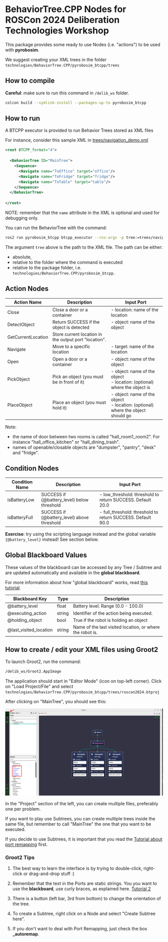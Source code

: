 # BehaviorTree.CPP Nodes for ROSCon 2024 Deliberation Technologies Workshop

This package provides some ready to use Nodes (i.e. "actions") to be used with **pyrobosim**.

We suggest creating your XML trees in the folder `technologies/BehaviorTree.CPP/pyrobosim_btcpp/trees`

## How to compile

**Careful**: make sure to run this command in `/delib_ws` folder.

```bash
colcon build --symlink-install --packages-up-to pyrobosim_btcpp
```

## How to run

A BTCPP executor is provided to run Behavior Trees stored as XML files

For instance, consider this sample XML in [trees/navigation_demo.xml](pyrobosim_btcpp/trees/navigation_demo.xml)

```xml
<root BTCPP_format="4">

  <BehaviorTree ID="MainTree">
    <Sequence>
      <Navigate name="ToOffice" target="office"/>
      <Navigate name="ToFridge" target="fridge"/>
      <Navigate name="ToTable" target="table"/>
    </Sequence>
  </BehaviorTree>

</root>
```

NOTE: remember that the `name` attribute in the XML is optional and used for debugging only.

You can run the BehaviorTree with the command:

```bash
ros2 run pyrobosim_btcpp btcpp_executor --ros-args -p tree:=trees/navigation_demo.xml
```

The argument `tree` above is the path to the XML file. The path can be either:

- absolute,
- relative to the folder where the command is executed
- relative to the package folder, i.e. `technologies/BehaviorTree.CPP/pyrobosim_btcpp`.

## Action Nodes

| Action Name        | Description                                               | Input Port                            |
|--------------------|-----------------------------------------------------------|---------------------------------------|
| Close              | Close a door or a container                               | - location: name of the location      |
| DetectObject       | Return SUCCESS if the object is detected                  | - object: name of the object          |
| GetCurrentLocation | Store current location in the output port "location".     |                                       |
| Navigate           | Move to a specific location                               | - target: name of the location        |
| Open               | Open a door or a container                                | - object: name of the object          |
| PickObject         | Pick an object (you must be in front of it)               | - object: name of the object <br>- location: (optional) where the object is        |
| PlaceObject        | Place an object (you must hold it)                        | - object: name of the object <br>- location: (optional) where the object should go |

Note:

- the name of door between two rooms is called "hall_room1_room2". For instance "hall_office_kitchen" or "hall_dining_trash".
- names of openable/closable objects are "dumpster", "pantry", "desk" and "fridge".

## Condition Nodes

| Condition Name  | Description                                 | Input Port                                                       |
|-----------------|---------------------------------------------|------------------------------------------------------------------|
| isBatteryLow    | SUCCESS if {@battery_level} below threshold | - low_threshold: threshold to return SUCCESS. Default 20.0       |
| isBatteryFull   | SUCCESS if {@battery_level} above threshold | - full_threshold: threshold to return SUCCESS. Default 90.0      |

**Exercise**: try using the scripting language instead and the global variable `{@battery_level}` instead! See section below.

## Global Blackboard Values

These values of the blackboard can be accessed by any Tree / Subtree and are updated automatically and available in the **global blackboard**.

For more information about how "global blackboard" works, read [this tutorial](https://www.behaviortree.dev/docs/tutorial-advanced/tutorial_16_global_blackboard).

| Blackboard Key          | Type   |  Description                                              |
|-------------------------|--------|-----------------------------------------------------------|
| @battery_level          | float  | Battery level. Range (0.0 - 100.0)                        |
| @executing_action       | string | Identifier of the action being executed.                  |
| @holding_object         | bool   | True if the robot is holding an object                    |
| @last_visited_location  | string | Name of the last visited location, or where the robot is. |

## How to create / edit your XML files using Groot2

To launch Groot2, run the command:

```bash
/delib_ws/Groot2.AppImage
```

The application should start in "Editor Mode" (icon on top-left corner).
Click on "Load Project/File" and select `technologies/BehaviorTree.CPP/pyrobosim_btcpp/trees/roscon2024.btproj`

After clicking on "MainTree", you should see this:

![groot2_default_project.png](groot2_default_project.png)

In the "Project" section of the left, you can create multiple files, preferably one per problem.

If you want to play use Subtrees, you can create multiple trees inside the same file, but
remember to call "MainTree" the one that you want to be executed.

If you decide to use Subtrees, it is important that you read the
[Tutorial about port remapping](https://www.behaviortree.dev/docs/tutorial-basics/tutorial_06_subtree_ports) first.

### Groot2 Tips

1. The best way to learn the interface is by trying to double-click, right-click or drag-and-drop stuff :)

2. Remember that the text in the Ports are static strings. You you want to use the **blackboard**,
 use curly braces, as explained here. [Tutorial 2](https://www.behaviortree.dev/docs/tutorial-basics/tutorial_02_basic_ports)

3. There is a button (left bar, 3rd from bottom) to change the orientation of the tree.

4. To create a Subtree, right click on a Node and select "Create Subtree here".

5. If you don't want to deal with Port Remapping, just check the box **_autoremap**.

